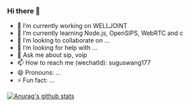 ### Hi there 👋

- 🔭 I’m currently working on WELLJOINT
- 🌱 I’m currently learning Node.js, OpenSIPS, WebRTC and c
- 👯 I’m looking to collaborate on ...
- 🤔 I’m looking for help with ...
- 💬 Ask me about sip, voip
- 📫 How to reach me (wechatId): suguswang177
- 😄 Pronouns: ...
- ⚡ Fun fact: ...

[![Anurag's github stats](https://github-readme-stats.vercel.app/api?username=wangduanduan)](https://github.com/anuraghazra/github-readme-stats)
